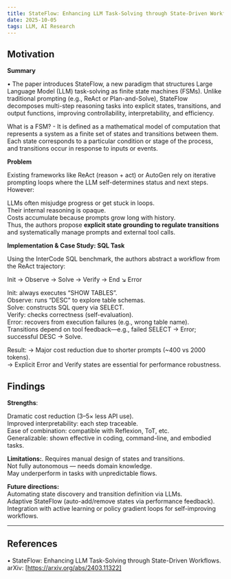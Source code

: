 ```yaml
---
title: StateFlow: Enhancing LLM Task-Solving through State-Driven Workflows
date: 2025-10-05
tags: LLM, AI Research
---
```


## Motivation

**Summary** 

• The paper introduces StateFlow, a new paradigm that structures Large Language Model (LLM) task-solving as finite state machines (FSMs). Unlike traditional prompting (e.g., ReAct or Plan-and-Solve), StateFlow decomposes multi-step reasoning tasks into explicit states, transitions, and output functions, improving controllability, interpretability, and efficiency.  

What is a FSM? - It is defined as a mathematical model of computation that represents a system as a finite set of states and transitions between them. Each state corresponds to a particular condition or stage of the process, and transitions occur in response to inputs or events.  

**Problem**

Existing frameworks like ReAct (reason + act) or AutoGen rely on iterative prompting loops where the LLM self-determines status and next steps. However:  

LLMs often misjudge progress or get stuck in loops.  
Their internal reasoning is opaque.  
Costs accumulate because prompts grow long with history.  
Thus, the authors propose **explicit state grounding to regulate transitions** and systematically manage prompts and external tool calls.  

**Implementation & Case Study: SQL Task**

Using the InterCode SQL benchmark, the authors abstract a workflow from the ReAct trajectory:  

Init → Observe → Solve → Verify → End
            ↘
            Error

Init: always executes “SHOW TABLES”.  
Observe: runs “DESC” to explore table schemas.  
Solve: constructs SQL query via SELECT.  
Verify: checks correctness (self-evaluation).  
Error: recovers from execution failures (e.g., wrong table name).  
Transitions depend on tool feedback—e.g., failed SELECT → Error; successful DESC → Solve.  

Result: 
→ Major cost reduction due to shorter prompts (~400 vs 2000 tokens).  
→ Explicit Error and Verify states are essential for performance robustness. 


## Findings

**Strengths**:

Dramatic cost reduction (3–5× less API use).  
Improved interpretability: each step traceable.  
Ease of combination: compatible with Reflexion, ToT, etc.  
Generalizable: shown effective in coding, command-line, and embodied tasks.  

**Limitations:**. 
Requires manual design of states and transitions.  
Not fully autonomous — needs domain knowledge.  
May underperform in tasks with unpredictable flows.  

**Future directions:**   
Automating state discovery and transition definition via LLMs.  
Adaptive StateFlow (auto-add/remove states via performance feedback).  
Integration with active learning or policy gradient loops for self-improving workflows.  

---

## References
• StateFlow: Enhancing LLM Task-Solving through State-Driven Workflows. arXiv: [https://arxiv.org/abs/2403.11322]

